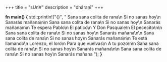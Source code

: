 +++
title = "sUn∀"
description = "dhāraṇī"
+++

**fn main() {**
std::println!("{}", "
Sana sana colita de rana\n Si no sanas hoy\n Sanarás mañana\n\n
Sana sana colita de rana\n Si no sanas hoy\n Sanarás mañana\n\n
Te espera Pablo\n El patico\n Y Don Pasquale\n El pececito\n\n
Sana sana colita de rana\n Si no sanas hoy\n Sanarás mañana\n\n
Sana sana colita de rana\n Si no sanas hoy\n Sanarás mañana\n\n
Te está llamando\n Lorenzo, el loro\n Para que vuelvas\n A tu pozo\n\n
Sana sana colita de rana\n Si no sanas hoy\n Sanarás mañana\n\n
Sana sana colita de rana\n Si no sanas hoy\n Sanarás mañana
");
**}**
